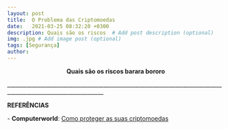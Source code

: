 ```yaml
---
layout: post
title:  O Problema das Criptomoedas
date:   2021-03-25 08:32:20 +0300
description: Quais são os riscos  # Add post description (optional)
img: .jpg # Add image post (optional)
tags: [Segurança]
author:
---
```

<center><strong>Quais são os riscos barara bororo</strong></center> 






<p>_________________________________________________________________________________________________________________</p>
<p><b>REFERÊNCIAS</b></p>
<p>- <b>Computerworld</b>: <a href="https://www.computerworld.com.pt/2021/03/15/como-proteger-as-suas-criptomoedas/">Como proteger as suas criptomoedas</a><br>
 

 
